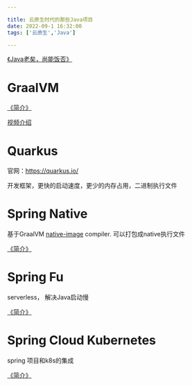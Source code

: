 ```yaml
---

title: 云原生时代的那些Java项目
date: 2022-09-1 16:32:00
tags: ['云原生','Java']

---
```






[《Java老矣，尚能饭否》](http://icyfenix.cn/tricks/2020/java-crisis/qcon.html)

# GraalVM

[《简介》](http://icyfenix.cn/tricks/2020/graalvm/)

[视频介绍](https://www.bilibili.com/video/BV1dV411r7ZC)

# Quarkus

官网：https://quarkus.io/

开发框架，更快的启动速度，更少的内存占用，二进制执行文件

# Spring Native

基于GraalVM [native-image](https://www.graalvm.org/reference-manual/native-image/) compiler. 可以打包成native执行文件

[《简介》](https://docs.spring.io/spring-native/docs/current/reference/htmlsingle/)

# Spring Fu 

serverless， 解决Java启动慢 

[《简介》](https://github.com/spring-projects-experimental/spring-fu)

# Spring Cloud Kubernetes

spring 项目和k8s的集成

[《简介》](https://spring.io/projects/spring-cloud-kubernetes#overview)





